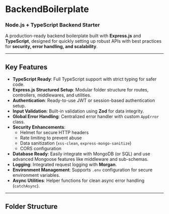# BackendBoilerplate

### Node.js + TypeScript Backend Starter

A production-ready backend boilerplate built with **Express.js** and **TypeScript**, designed for quickly setting up robust APIs with best practices for **security, error handling, and scalability**.

---

## Key Features

- **TypeScript Ready**: Full TypeScript support with strict typing for safer code.
- **Express.js Structured Setup**: Modular folder structure for routes, controllers, middlewares, and utilities.
- **Authentication**: Ready-to-use JWT or session-based authentication setup.
- **Input Validation**: Built-in validation using **Zod** for data integrity.
- **Global Error Handling**: Centralized error handler with custom `AppError` class.
- **Security Enhancements**:
  - Helmet for secure HTTP headers
  - Rate limiting to prevent abuse
  - Data sanitization (`xss-clean`, `express-mongo-sanitize`)
  - CORS configuration
- **Database Ready**: Easily integrate with MongoDB (or SQL) and use advanced Mongoose features like middleware and sub-schemas.
- **Logging**: Integrated request logging with **Morgan**.
- **Environment Management**: Supports `.env` configuration for secure environment variables.
- **Async Utilities**: Helper functions for clean async error handling (`catchAsync`).

---

## Folder Structure

